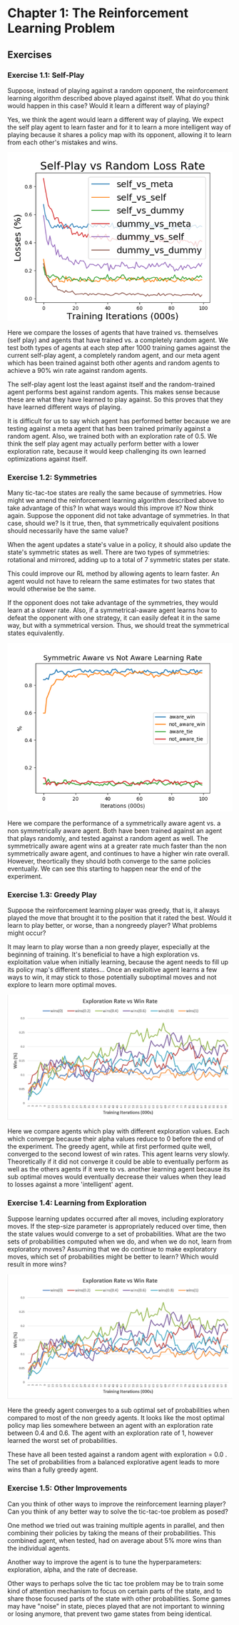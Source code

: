 # Chapter 1: The Reinforcement Learning Problem

## Exercises

### Exercise 1.1: Self-Play
Suppose, instead of playing against a random opponent, the reinforcement learning algorithm described above played against itself. What do you think would happen in this case? Would it learn a different way of playing?

Yes, we think the agent would learn a different way of playing. We expect the self play agent to learn faster and for it to learn a more intelligent way of playing because it shares a policy map with its opponent, allowing it to learn from each other's mistakes and wins.

![](./output/plots/selfplay_vs_random_training.png)

Here we compare the losses of agents that have trained vs. themselves (self play) and agents that have trained vs. a completely random agent. We test both types of agents at each step after 1000 training games against the current self-play agent, a completely random agent, and our meta agent which has been trained against both other agents and random agents to achieve a 90% win rate against random agents.

The self-play agent lost the least against itself and the random-trained agent performs best against random agents. This makes sense because these are what they have learned to play against. So this proves that they have learned different ways of playing.

It is difficult for us to say which agent has performed better because we are testing against a meta agent that has been trained primarily against a random agent. Also, we trained both with an exploration rate of 0.5. We think the self play agent may actually perform better with a lower exploration rate, because it would keep challenging its own learned optimizations against itself.

### Exercise 1.2: Symmetries
Many tic-tac-toe states are really the same because of symmetries. How might we amend the reinforcement learning algorithm described above to take advantage of this? In what ways would this improve it? Now think again. Suppose the opponent did not take advantage of symmetries. In that case, should we? Is it true, then, that symmetrically equivalent positions should necessarily have the same value?

When the agent updates a state's value in a policy, it should also update the state's symmetric states as well. There are two types of symmetries: rotational and mirrored, adding up to a total of 7 symmetric states per state.

This could improve our RL method by allowing agents to learn faster. An agent would not have to relearn the same estimates for two states that would otherwise be the same.

If the opponent does not take advantage of the symmetries, they would learn at a slower rate. Also, if a symmetrical-aware agent learns how to defeat the opponent with one strategy, it can easily defeat it in the same way, but with a symmetrical version. Thus, we should treat the symmetrical states equivalently.

![](./output/plots/symmetric_comparison_scores.png)

Here we compare the performance of a symmetrically aware agent vs. a non symmetrically aware agent. Both have been trained against an agent that plays randomly, and tested against a random agent as well. The symmetrically aware agent wins at a greater rate much faster than the non symmetrically aware agent, and continues to have a higher win rate overall. However, theortically they should both converge to the same policies eventually. We can see this starting to happen near the end of the experiment.

### Exercise 1.3: Greedy Play
Suppose the reinforcement learning player was greedy, that is, it always played the move that brought it to the position that
it rated the best. Would it learn to play better, or worse, than a nongreedy player? What problems might occur?

It may learn to play worse than a non greedy player, especially at the beginning of training. It's beneficial to have a high exploration vs. exploitation value when initially learning, because the agent needs to fill up its policy map's different states... Once an exploitive agent learns a few ways to win, it may stick to those potentially suboptimal moves and not explore to learn more optimal moves.

![](./output/plots/exploration_vs_winrate.png)

Here we compare agents which play with different exploration values. Each which converge because their alpha values reduce to 0 before the end of the experiment. The greedy agent, while at first performed quite well, converged to the second lowest of win rates. This agent learns very slowly. Theoretically if it did not converge it could be able to eventually perform as well as the others agents if it were to vs. another learning agent because its sub optimal moves would eventually decrease their values when they lead to losses against a more 'intelligent' agent.

### Exercise 1.4: Learning from Exploration
Suppose learning updates occurred after all moves, including exploratory moves. If the step-size parameter is appropriately reduced over time, then the state values would converge to a set of probabilities. What are the two sets of probabilities computed when we do, and when we do not, learn from exploratory moves? Assuming that we do continue to make exploratory moves, which set of probabilities might be better to learn? Which would result in more wins?

![](./output/plots/exploration_vs_winrate.png)

Here the greedy agent converges to a sub optimal set of probabilities when compared to most of the non greedy agents. It looks like the most optimal policy map lies somewhere between an agent with an exploration rate between 0.4 and 0.6. The agent with an exploration rate of 1, however learned the worst set of probabilities.

These have all been tested against a random agent with exploration = 0.0 . The set of probabilities from a balanced explorative agent leads to more wins than a fully greedy agent.

### Exercise 1.5: Other Improvements
Can you think of other ways to improve the reinforcement learning player? Can you think of any better way to solve the tic-tac-toe problem as posed?

One method we tried out was training multiple agents in parallel, and then combining their policies by taking the means of their probabilities. This combined agent, when tested, had on average about 5% more wins than the individual agents.

Another way to improve the agent is to tune the hyperparameters: exploration, alpha, and the rate of decrease.

Other ways to perhaps solve the tic tac toe problem may be to train some kind of attention mechanism to focus on certain parts of the state, and to share those focused parts of the state with other probabilities. Some games may have "noise" in state, pieces played that are not important to winning or losing anymore, that prevent two game states from being identical.
